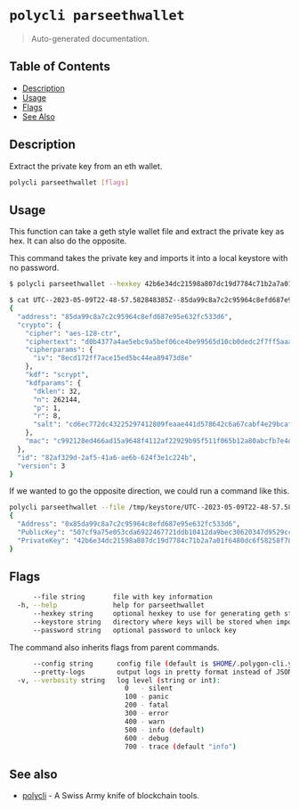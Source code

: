 # `polycli parseethwallet`

> Auto-generated documentation.

## Table of Contents

- [Description](#description)
- [Usage](#usage)
- [Flags](#flags)
- [See Also](#see-also)

## Description

Extract the private key from an eth wallet.

```bash
polycli parseethwallet [flags]
```

## Usage

This function can take a geth style wallet file and extract the private key as hex. It can also do the opposite.

This command takes the private key and imports it into a local keystore with no password.

```bash
$ polycli parseethwallet --hexkey 42b6e34dc21598a807dc19d7784c71b2a7a01f6480dc6f58258f78e539f1a1fa

$ cat UTC--2023-05-09T22-48-57.582848385Z--85da99c8a7c2c95964c8efd687e95e632fc533d6  | jq '.'
{
  "address": "85da99c8a7c2c95964c8efd687e95e632fc533d6",
  "crypto": {
    "cipher": "aes-128-ctr",
    "ciphertext": "d0b4377a4ae5ebc9a5bef06ce4be99565d10cb0dedc2f7ff5aaa07ea68e7b597",
    "cipherparams": {
      "iv": "8ecd172ff7ace15ed5bc44ea89473d8e"
    },
    "kdf": "scrypt",
    "kdfparams": {
      "dklen": 32,
      "n": 262144,
      "p": 1,
      "r": 8,
      "salt": "cd6ec772dc43225297412809feaae441d578642c6a67cabf4e29bcaf594f575b"
    },
    "mac": "c992128ed466ad15a9648f4112af22929b95f511f065b12a80abcfb7e4d39a79"
  },
  "id": "82af329d-2af5-41a6-ae6b-624f3e1c224b",
  "version": 3
}
```

If we wanted to go the opposite direction, we could run a command like this.

```bash
polycli parseethwallet --file /tmp/keystore/UTC--2023-05-09T22-48-57.582848385Z--85da99c8a7c2c95964c8efd687e95e632fc533d6  | jq '.'
{
  "Address": "0x85da99c8a7c2c95964c8efd687e95e632fc533d6",
  "PublicKey": "507cf9a75e053cda6922467721ddb10412da9bec30620347d9529cc77fca24334a4cf59685be4a2fdeabf4e7753350e42d2d3a20250fd9dc554d226463c8a3d5",
  "PrivateKey": "42b6e34dc21598a807dc19d7784c71b2a7a01f6480dc6f58258f78e539f1a1fa"
}
```

## Flags

```bash
      --file string       file with key information
  -h, --help              help for parseethwallet
      --hexkey string     optional hexkey to use for generating geth style key
      --keystore string   directory where keys will be stored when importing raw hex (default "/tmp/keystore")
      --password string   optional password to unlock key
```

The command also inherits flags from parent commands.

```bash
      --config string      config file (default is $HOME/.polygon-cli.yaml)
      --pretty-logs        output logs in pretty format instead of JSON (default true)
  -v, --verbosity string   log level (string or int):
                             0   - silent
                             100 - panic
                             200 - fatal
                             300 - error
                             400 - warn
                             500 - info (default)
                             600 - debug
                             700 - trace (default "info")
```

## See also

- [polycli](polycli.md) - A Swiss Army knife of blockchain tools.
